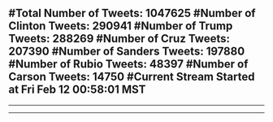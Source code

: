 #Total Number of Tweets: 1047625 
#Number of Clinton Tweets: 290941
#Number of Trump Tweets: 288269
#Number of Cruz Tweets: 207390
#Number of Sanders Tweets: 197880
#Number of Rubio Tweets: 48397
#Number of Carson Tweets: 14750
#Current Stream Started at Fri Feb 12 00:58:01 MST
---
---
---
